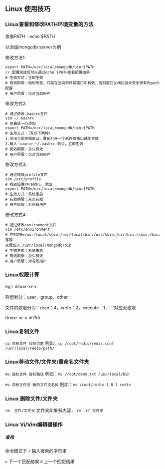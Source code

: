 ## Linux 使用技巧

### Linux查看和修改PATH环境变量的方法

查看PATH：echo $PATH

以添加mongodb server为例

修改方法1:

```
export PATH=/usr/local/mongodb/bin:$PATH
// 配置完成后可以通过echo $PATH查看配置结果
# 生效方式：立即生效
# 有效期限：临时改变，只能在当前的终端窗口中有效，当前窗口关闭后就会恢复原有的path配置
# 用户局限：仅对当前用户
```

修改方式2:

```
# 通过修改.bashrc文件
vim ~/.bashrc
# 在最后一行添加
export PATH=/usr/local/mongodb/bin:$PATH
# 生效方式：（有以下两种）
1.关闭当前终端窗口，重新打开一个新终端窗口就能生效
2.输入'source ~/.bashrc'命令，立即生效
# 有效期限：永久有效
# 用户局限：仅对当前用户
```

修改方式3:

```
# 通过修改profile文件
vim /etc/profile
# 找到设置PATH的行，添加
export PATH=/usr/local/mongodb/bin:$PATH
# 生效方式：系统重启
# 有效期限：永久有效
# 用户局限：对所有用户
```

修改方式4:

```
# 通过修改environment文件
vim /etc/environment
# 在PATH=/usr/local/sbin:/usr/local/bin:/usr/sbin:/usr/bin:/sbin:/bin:等等
末尾加入:/usr/local/mongodb/bin
# 生效方式：系统重启
# 有效期限：永久有效
# 用户局限：对有所用户
```

### Linux权限计算

eg：drwxr-xr-x

群组划分：user，group，other

文件的权限分为：read：4，write：2，execute：1，'-'对应无权限

drwxr-xr-x =>755

### Linux复制文件

`cp 目标文件 保存位置` 例如：`cp /root/redis/redis.conf /usr/local/redis/path/`

### Linux移动文件/文件夹/重命名文件夹

`mv 目标文件 目标路径`  例如：`mv /root/demo.txt /usr/local/bin`

`mv 目标文件夹 新的文件夹名称` 例如：`mv /root/redis-1.0.1 redis`

### Linux 删除文件/文件夹

`rm  文件/文件夹` 文件夹如果有内容，  `rm -rf 文件夹`

### Linux Vi/Vim编辑器操作

##### 查找

命令模式下 `/`  输入搜索的字符串

`n` 下一个匹配结果   `N` 上一个匹配结果
